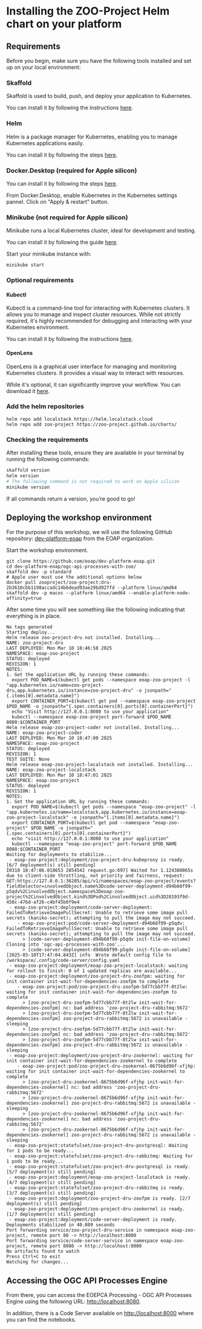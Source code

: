 # Installing the ZOO-Project Helm chart on your platform

## Requirements

Before you begin, make sure you have the following tools installed and set up on your local environment:

### Skaffold

Skaffold is used to build, push, and deploy your application to Kubernetes. 

You can install it by following the instructions [here](https://skaffold.dev/docs/install/#standalone-binary).

### Helm

Helm is a package manager for Kubernetes, enabling you to manage Kubernetes applications easily. 

You can install it by following the steps [here](https://helm.sh/docs/intro/install/).

### Docker.Desktop (required for Apple silicon)

You can install it by following the steps [here](https://docs.docker.com/desktop/setup/install/mac-install/).

From Docker.Desktop, enable Kubernetes in the Kubernetes settings pannel. Click on "Apply & restart" button.

### Minikube (not required for Apple silicon)

Minikube runs a local Kubernetes cluster, ideal for development and testing. 

You can install it by following the guide [here](https://minikube.sigs.k8s.io/docs/start).

Start your minikube instance with:

```
minikube start
```

### Optional requirements

#### Kubectl

Kubectl is a command-line tool for interacting with Kubernetes clusters. It allows you to manage and inspect cluster resources. While not strictly required, it's highly recommended for debugging and interacting with your Kubernetes environment.

You can install it by following the instructions [here](https://kubernetes.io/docs/tasks/tools/#kubectl).

#### OpenLens

OpenLens is a graphical user interface for managing and monitoring Kubernetes clusters. It provides a visual way to interact with resources. 

While it's optional, it can significantly improve your workflow. You can download it [here](https://github.com/MuhammedKalkan/OpenLens?tab=readme-ov-file#installation).

### Add the helm repositories


```
helm repo add localstack https://helm.localstack.cloud
helm repo add zoo-project https://zoo-project.github.io/charts/
```

### Checking the requirements

After installing these tools, ensure they are available in your terminal by running the following commands:

```bash
skaffold version
helm version
# The following command is not required to work on Apple silicon
minikube version
```

If all commands return a version, you’re good to go!

## Deploying the workshop environment

For the purpose of this workshop, we will use the following GitHub repository: [dev-platform-eoap](https://github.com/eoap/dev-platform-eoap) from the EOAP organization.

Start the workshop environment.

````
git clone https://github.com/eoap/dev-platform-eoap.git
cd dev-platform-eoap/ogc-api-processes-with-zoo/
skaffold dev -p standard
# Apple user must use the additional options below
docker pull zooproject/zoo-project:dru-2b3610cbb1198accadc14b6dead93ae29bd927fd --platform linux/amd64
skaffold dev -p macos --platform linux/amd64 --enable-platform-node-affinity=true
````



After some time you will see something like the following indicating that everything is in place.

````
No tags generated
Starting deploy...
Helm release zoo-project-dru not installed. Installing...
NAME: zoo-project-dru
LAST DEPLOYED: Mon Mar 10 18:46:58 2025
NAMESPACE: eoap-zoo-project
STATUS: deployed
REVISION: 1
NOTES:
1. Get the application URL by running these commands:
  export POD_NAME=$(kubectl get pods --namespace eoap-zoo-project -l "app.kubernetes.io/name=zoo-project-dru,app.kubernetes.io/instance=zoo-project-dru" -o jsonpath="{.items[0].metadata.name}")
  export CONTAINER_PORT=$(kubectl get pod --namespace eoap-zoo-project $POD_NAME -o jsonpath="{.spec.containers[0].ports[0].containerPort}")
  echo "Visit http://127.0.0.1:8080 to use your application"
  kubectl --namespace eoap-zoo-project port-forward $POD_NAME 8080:$CONTAINER_PORT
Helm release eoap-zoo-project-coder not installed. Installing...
NAME: eoap-zoo-project-coder
LAST DEPLOYED: Mon Mar 10 18:47:00 2025
NAMESPACE: eoap-zoo-project
STATUS: deployed
REVISION: 1
TEST SUITE: None
Helm release eoap-zoo-project-localstack not installed. Installing...
NAME: eoap-zoo-project-localstack
LAST DEPLOYED: Mon Mar 10 18:47:01 2025
NAMESPACE: eoap-zoo-project
STATUS: deployed
REVISION: 1
NOTES:
1. Get the application URL by running these commands:
  export POD_NAME=$(kubectl get pods --namespace "eoap-zoo-project" -l "app.kubernetes.io/name=localstack,app.kubernetes.io/instance=eoap-zoo-project-localstack" -o jsonpath="{.items[0].metadata.name}")
  export CONTAINER_PORT=$(kubectl get pod --namespace "eoap-zoo-project" $POD_NAME -o jsonpath="{.spec.containers[0].ports[0].containerPort}")
  echo "visit http://127.0.0.1:8080 to use your application"
  kubectl --namespace "eoap-zoo-project" port-forward $POD_NAME 8080:$CONTAINER_PORT
Waiting for deployments to stabilize...
 - eoap-zoo-project:deployment/zoo-project-dru-kubeproxy is ready. [6/7 deployment(s) still pending]
I0310 18:47:06.018653 2854542 request.go:697] Waited for 1.124380065s due to client-side throttling, not priority and fairness, request: GET:https://127.0.0.1:36205/api/v1/namespaces/eoap-zoo-project/events?fieldSelector=involvedObject.name%3Dcode-server-deployment-d94b68f99-p5qdv%2CinvolvedObject.namespace%3Deoap-zoo-project%2CinvolvedObject.kind%3DPod%2CinvolvedObject.uid%3D28193f9d-458c-476d-af26-c4bf45b0f9e4
 - eoap-zoo-project:deployment/code-server-deployment: FailedToRetrieveImagePullSecret: Unable to retrieve some image pull secrets (kaniko-secret); attempting to pull the image may not succeed.
    - eoap-zoo-project:pod/code-server-deployment-d94b68f99-p5qdv: FailedToRetrieveImagePullSecret: Unable to retrieve some image pull secrets (kaniko-secret); attempting to pull the image may not succeed.
      > [code-server-deployment-d94b68f99-p5qdv init-file-on-volume] Cloning into 'ogc-api-processes-with-zoo'...
      > [code-server-deployment-d94b68f99-p5qdv init-file-on-volume] [2025-03-10T17:47:04.843Z] info  Wrote default config file to /workspace/.config/code-server/config.yaml
 - eoap-zoo-project:deployment/eoap-zoo-project-localstack: waiting for rollout to finish: 0 of 1 updated replicas are available...
 - eoap-zoo-project:deployment/zoo-project-dru-zoofpm: waiting for init container init-wait-for-dependencies-zoofpm to complete
    - eoap-zoo-project:pod/zoo-project-dru-zoofpm-5d77cbb77f-8t2lw: waiting for init container init-wait-for-dependencies-zoofpm to complete
      > [zoo-project-dru-zoofpm-5d77cbb77f-8t2lw init-wait-for-dependencies-zoofpm] nc: bad address 'zoo-project-dru-rabbitmq:5672'
      > [zoo-project-dru-zoofpm-5d77cbb77f-8t2lw init-wait-for-dependencies-zoofpm] zoo-project-dru-rabbitmq:5672 is unavailable - sleeping
      > [zoo-project-dru-zoofpm-5d77cbb77f-8t2lw init-wait-for-dependencies-zoofpm] nc: bad address 'zoo-project-dru-rabbitmq:5672'
      > [zoo-project-dru-zoofpm-5d77cbb77f-8t2lw init-wait-for-dependencies-zoofpm] zoo-project-dru-rabbitmq:5672 is unavailable - sleeping
 - eoap-zoo-project:deployment/zoo-project-dru-zookernel: waiting for init container init-wait-for-dependencies-zookernel to complete
    - eoap-zoo-project:pod/zoo-project-dru-zookernel-8675b6d96f-xfjhp: waiting for init container init-wait-for-dependencies-zookernel to complete
      > [zoo-project-dru-zookernel-8675b6d96f-xfjhp init-wait-for-dependencies-zookernel] nc: bad address 'zoo-project-dru-rabbitmq:5672'
      > [zoo-project-dru-zookernel-8675b6d96f-xfjhp init-wait-for-dependencies-zookernel] zoo-project-dru-rabbitmq:5672 is unavailable - sleeping
      > [zoo-project-dru-zookernel-8675b6d96f-xfjhp init-wait-for-dependencies-zookernel] nc: bad address 'zoo-project-dru-rabbitmq:5672'
      > [zoo-project-dru-zookernel-8675b6d96f-xfjhp init-wait-for-dependencies-zookernel] zoo-project-dru-rabbitmq:5672 is unavailable - sleeping
 - eoap-zoo-project:statefulset/zoo-project-dru-postgresql: Waiting for 1 pods to be ready...
 - eoap-zoo-project:statefulset/zoo-project-dru-rabbitmq: Waiting for 1 pods to be ready...
 - eoap-zoo-project:statefulset/zoo-project-dru-postgresql is ready. [5/7 deployment(s) still pending]
 - eoap-zoo-project:deployment/eoap-zoo-project-localstack is ready. [4/7 deployment(s) still pending]
 - eoap-zoo-project:statefulset/zoo-project-dru-rabbitmq is ready. [3/7 deployment(s) still pending]
 - eoap-zoo-project:deployment/zoo-project-dru-zoofpm is ready. [2/7 deployment(s) still pending]
 - eoap-zoo-project:deployment/zoo-project-dru-zookernel is ready. [1/7 deployment(s) still pending]
 - eoap-zoo-project:deployment/code-server-deployment is ready.
Deployments stabilized in 40.089 seconds
Port forwarding service/zoo-project-dru-service in namespace eoap-zoo-project, remote port 80 -> http://localhost:8080
Port forwarding service/code-server-service in namespace eoap-zoo-project, remote port 8080 -> http://localhost:8000
No artifacts found to watch
Press Ctrl+C to exit
Watching for changes...

````

## Accessing the OGC API Processes Engine

From there, you can access the EOEPCA Processing - OGC API Processes Engine using the following URL: [http://localhost:8080](http://localhost:8080).

In addition, there is a Code Server available on [http://localhost:8000](http://localhost:8000) where you can find the notebooks.




